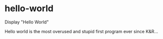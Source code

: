 # hello-world
Display "Hello World"

Hello world is the most overused and stupid first program ever since K&R...
